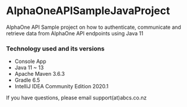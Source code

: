 # AlphaOneAPISampleJavaProject
AlphaOne API Sample project on how to authenticate, communicate and retrieve data from AlphaOne API endpoints using Java 11

### Technology used and its versions
 - Console App
 - Java 11 ~ 13
 - Apache Maven 3.6.3
 - Gradle 6.5
 - IntelliJ IDEA Community Edition 2020.1
 

 If you have questions, please email support(at)abcs.co.nz
